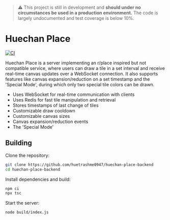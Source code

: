 
> :warning: This project is still in development and **should under no circumstances be used in a production environment.** The code is largely undocumented and test coverage is below 10%.

# Huechan Place

[![CI](https://github.com/huetrashme0947/huechan-place-backend/actions/workflows/ci.yml/badge.svg)](https://github.com/huetrashme0947/huechan-place-backend/actions/workflows/ci.yml)

Huechan Place is a server implementing an r/place inspired but not compatible service, where users can draw a tile in a set interval and receive real-time canvas updates over a WebSocket connection. It also supports features like canvas expansion/reduction on a set timestamp and the 'Special Mode', during which only two special tile colors can be drawn.

- Uses WebSocket for real-time communication with clients
- Uses Redis for fast tile manipulation and retrieval
- Stores timestamps of last change of tiles
- Customizable draw cooldown
- Customizable canvas sizes
- Canvas expansion/reduction events
- The 'Special Mode'

## Building

Clone the repository:

```bash
git clone https://github.com/huetrashme0947/huechan-place-backend
cd huechan-place-backend
```

Install dependencies and build:

```bash
npm ci
npx tsc
```

Start the server:

```bash
node build/index.js
```
